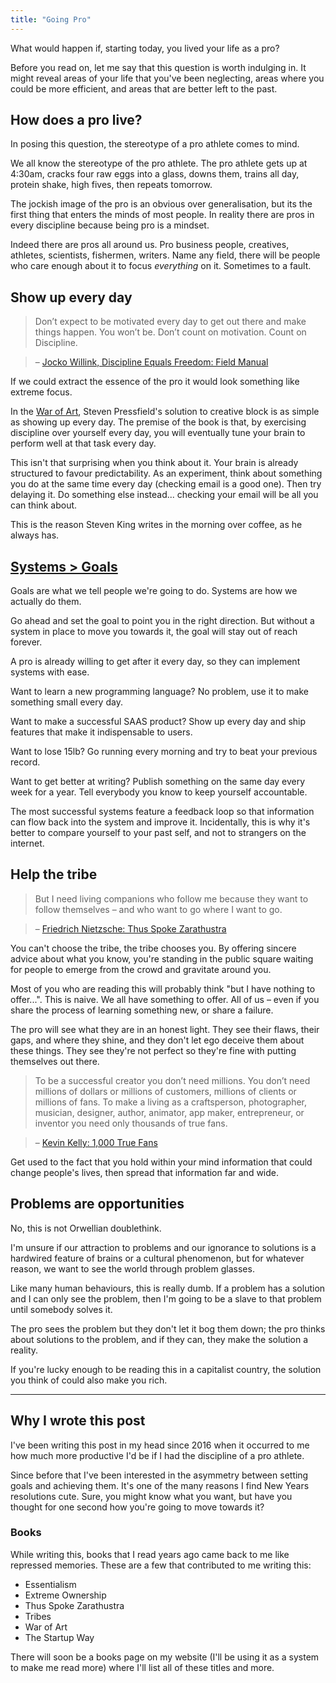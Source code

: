```yaml
---
title: "Going Pro"
---
```


What would happen if, starting today, you lived your life as a pro?

Before you read on, let me say that this question is worth indulging in. It might reveal areas of your life that you've been neglecting, areas where you could be more efficient, and areas that are better left to the past.

## How does a pro live?
In posing this question, the stereotype of a pro athlete comes to mind.

We all know the stereotype of the pro athlete. The pro athlete gets up at 4:30am, cracks four raw eggs into a glass, downs them, trains all day, protein shake, high fives, then repeats tomorrow.

The jockish image of the pro is an obvious over generalisation, but its the first thing that enters the minds of most people. In reality there are pros in every discipline because being pro is a mindset.

Indeed there are pros all around us. Pro business people, creatives, athletes, scientists, fishermen, writers. Name any field, there will be people who care enough about it to focus *everything* on it. Sometimes to a fault.

## Show up every day
> Don’t expect to be motivated every day to get out there and make things happen. You won’t be. Don’t count on motivation. Count on Discipline.

> – [Jocko Willink, Discipline Equals Freedom: Field Manual](https://www.amazon.com/Discipline-Equals-Freedom-Field-Manual/dp/1250156947)

If we could extract the essence of the pro it would look something like extreme focus. 

In the [War of Art](https://www.amazon.co.uk/War-Art-Through-Creative-Battles/dp/1936891026/ref=sr_1_1?ie=UTF8&qid=1515957458&sr=8-1&keywords=war+of+art), Steven Pressfield's solution to creative block is as simple as showing up every day. The premise of the book is that, by exercising discipline over yourself every day, you will eventually tune your brain to perform well at that task every day. 

This isn't that surprising when you think about it. Your brain is already structured to favour predictability. As an experiment, think about something you do at the same time every day (checking email is a good one). Then try delaying it. Do something else instead... checking your email will be all you can think about.

This is the reason Steven King writes in the morning over coffee, as he always has. 

## [Systems > Goals](http://bigthink.com/videos/adam-alter-want-to-succeed-dont-set-goals-set-systems)
Goals are what we tell people we're going to do. Systems are how we actually do them. 

Go ahead and set the goal to point you in the right direction. But without a system in place to move you towards it, the goal will stay out of reach forever. 

A pro is already willing to get after it every day, so they can implement systems with ease. 

Want to learn a new programming language? No problem, use it to make something small every day.

Want to make a successful SAAS product? Show up every day and ship features that make it indispensable to users.

Want to lose 15lb? Go running every morning and try to beat your previous record.

Want to get better at writing? Publish something on the same day every week for a year. Tell everybody you know to keep yourself accountable.

The most successful systems feature a feedback loop so that information can flow back into the system and improve it. Incidentally, this is why it's better to compare yourself to your past self, and not to strangers on the internet.

## Help the tribe
> But I need living companions who follow me because they want to follow themselves – and who want to go where I want to go. 

> – [Friedrich Nietzsche: Thus Spoke Zarathustra](https://www.amazon.co.uk/Spake-Zarathustra-Classics-World-Literature/dp/1853267767)

You can't choose the tribe, the tribe chooses you. By offering sincere advice about what you know, you're standing in the public square waiting for people to emerge from the crowd and gravitate around you.

Most of you who are reading this will probably think "but I have nothing to offer...". This is naive. We all have something to offer. All of us – even if you share the process of learning something new, or share a failure.

The pro will see what they are in an honest light. They see their flaws, their gaps, and where they shine, and they don't let ego deceive them about these things. They see they're not perfect so they're fine with putting themselves out there.

> To be a successful creator you don’t need millions. You don’t need millions of dollars or millions of customers, millions of clients or millions of fans. To make a living as a craftsperson, photographer, musician, designer, author, animator, app maker, entrepreneur, or inventor you need only thousands of true fans.

> – [Kevin Kelly: 1,000 True Fans](http://kk.org/thetechnium/1000-true-fans/)

Get used to the fact that you hold within your mind information that could change people's lives, then spread that information far and wide.

## Problems are opportunities
No, this is not Orwellian doublethink. 

I'm unsure if our attraction to problems and our ignorance to solutions is a hardwired feature of brains or a cultural phenomenon, but for whatever reason, we want to see the world through problem glasses.

Like many human behaviours, this is really dumb. If a problem has a solution and I can only see the problem, then I'm going to be a slave to that problem until somebody solves it.

The pro sees the problem but they don't let it bog them down; the pro thinks about solutions to the problem, and if they can, they make the solution a reality.

If you're lucky enough to be reading this in a capitalist country, the solution you think of could also make you rich.

---

## Why I wrote this post
I've been writing this post in my head since 2016 when it occurred to me how much more productive I'd be if I had the discipline of a pro athlete.

Since before that I've been interested in the asymmetry between setting goals and achieving them. It's one of the many reasons I find New Years resolutions cute. Sure, you might know what you want, but have you thought for one second how you're going to move towards it?

### Books
While writing this, books that I read years ago came back to me like repressed memories. These are a few that contributed to me writing this:

- Essentialism
- Extreme Ownership
- Thus Spoke Zarathustra
- Tribes
- War of Art
- The Startup Way

There will soon be a books page on my website (I'll be using it as a system to make me read more) where I'll list all of these titles and more.
